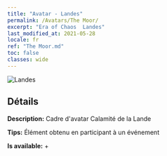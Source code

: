 ```yaml
---
title: "Avatar - Landes"
permalink: /Avatars/The Moor/
excerpt: "Era of Chaos  Landes"
last_modified_at: 2021-05-28
locale: fr
ref: "The Moor.md"
toc: false
classes: wide
---
```

 ![Landes](/images/a/avatarFrame_70.png)

## Détails

 **Description:** Cadre d'avatar Calamité de la Lande 

 **Tips:** Élément obtenu en participant à un événement 

 **Is available:**  + 

